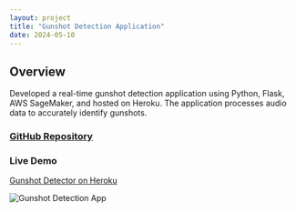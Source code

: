 ```yaml
---
layout: project
title: "Gunshot Detection Application"
date: 2024-05-10
---
```


## Overview

Developed a real-time gunshot detection application using Python, Flask, AWS SageMaker, and hosted on Heroku. The application processes audio data to accurately identify gunshots.

### [GitHub Repository](https://github.com/williamjowens/active-shooter-detection-app)

### Live Demo
[Gunshot Detector on Heroku](https://active-shooter-detector-498b6f2f6a9c.herokuapp.com/)

![Gunshot Detection App](../assets/images/active-shooter-detection-app.png)